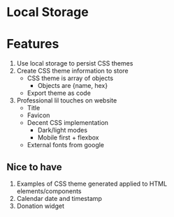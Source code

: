 # Local Storage

# Features

1. Use local storage to persist CSS themes
2. Create CSS theme information to store
    - CSS theme is array of objects
        - Objects are {name, hex}
    - Export theme as code
3. Professional lil touches on website
    - Title
    - Favicon
    - Decent CSS implementation
        - Dark/light modes
        - Mobile first + flexbox
    - External fonts from google

## Nice to have

1. Examples of CSS theme generated applied to HTML elements/components
2. Calendar date and timestamp
3. Donation widget